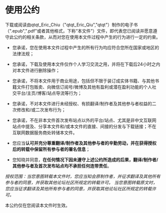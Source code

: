 使用公约
=========
下载或阅读由qtqt_Eric_Chiu（"qtqt_Eric_Qiu","qtqt"）制作的电子书（".epub",".pdf"或者其他格式，下称“本文件”）文件，即代表您已阅读并愿意遵守此公约的相关条款，从而对您在使用本文件过程中产生的行为进行一定的约束。  

- 您承诺，您在使用本文件过程中产生的所有行为均应符合您所在国家或地区的法律法规；
- 您承诺，下载及使用本文件仅作个人学习交流之用，并将在下载后24小时之内对本文件进行删除操作；
- 您承诺，不将本文件用于商业用途，包括但不限于装订成实体书籍、与其他书籍文件打包贩卖、向微信订阅号/微博及其他有盈利或潜在盈利功能的个人社交平台/主页/博客/站点导流等行为；
- 您承诺，不对本文件进行未经授权、有损翻译/制作者及其他参与者权益的二次修改和/或二次发布行为；
- 您承诺，不在非本文件首次发布站点以外的平台/站点、尤其是非中文互联网站点中提及、分享本文件和/或本文件的直接、间接的分发与下载链接；不在互联网数据服务商处转储本文件。  

- 您应当**认可并充分尊重翻译/制作者及其他参与者的辛勤劳动，并在获得授权后的转载中保留所有参与者的署名信息**；
- 您知晓并同意，**在任何情况下因未遵守上述公约所造成的后果，翻译/制作者/其他参与者及首次发布站点均不承担任何连带责任**。  

*授权范围：当您意图转载本文件时，您应当知会原制作者，并征求翻译及其他所有参与者的同意，并获取其他论坛社区所规定的转载许可。
当您意图转载原文时，您应当征求翻译及其他所有参与者的同意，并获取其他论坛社区所规定的转载许可。*

本公约仅在您阅读本文件时生效。
